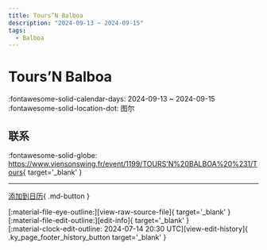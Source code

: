 ```yaml
---
title: Tours’N Balboa
description: "2024-09-13 ~ 2024-09-15"
tags:
  - Balboa
---
```


# Tours’N Balboa 

:fontawesome-solid-calendar-days: 2024-09-13 ~ 2024-09-15  
:fontawesome-solid-location-dot: 图尔  

## 联系

:fontawesome-solid-globe: <https://www.viensonswing.fr/event/1199/TOURS'N%20BALBOA%20%231/Tours>{ target='_blank' }  

---

[添加到日历](https://swing.news/ics/zh-Hans/2024/fr/tours-n-balboa-2024.ics){ .md-button }

<div class="ky_page_footer" markdown>
<div class="ky_page_footer_trailing" markdown="span">
[:material-file-eye-outline:][view-raw-source-file]{ target='_blank' }
[:material-file-edit-outline:][edit-info]{ target='_blank' }
</div>
<div class="ky_page_footer_leading" markdown="span">
[:material-clock-edit-outline: 2024-07-14 20:30 UTC][view-edit-history]{ .ky_page_footer_history_button target='_blank' }
</div>
</div>

[view-raw-source-file]: https://github.com/swingdance/events/blob/main/2024/fr/tours-n-balboa-2024.json "查看原始源文件"
[edit-info]: https://github.com/swingdance/events/issues/new?assignees=&labels=update+event&projects=&template=03-update_entity.yml&title=%5B2024%2Ffr%5D%20Tours%E2%80%99N%20Balboa&region=fr&year=2024&id=tours-n-balboa-2024&name=Tours%E2%80%99N%20Balboa&org_id= "编辑信息"

[view-edit-history]: https://github.com/swingdance/events/commits/main/2024/fr/tours-n-balboa-2024.json "查看编辑历史"

